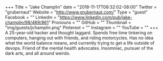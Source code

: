 +++
Title = "Jake Champlin"
date = "2018-11-17T08:32:02-08:00"
Twitter = "grubernaut"
Website = "http://www.grubernaut.com/"
Type = "guest"
Facebook = ""
Linkedin = "https://www.linkedin.com/pub/jake-champlin/98/469/861"
Pronouns = ""
GitHub = ""
Thumbnail = "img/guests/jchamplin.png"
Pinterest = ""
Instagram = ""
YouTube = ""
+++
A 25-year-old hacker and thought laggard. Spends free time tinkering on computers, hanging out with friends, and riding motorcycles. Has no idea what the world balance means, and currently trying to get a life outside of devops. Friend of the mental health advocates. Insomniac, pursuer of the dark arts, and all around weirdo.
